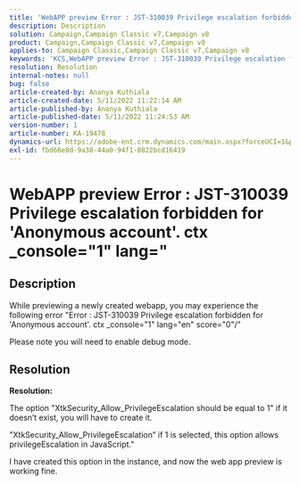 ```yaml
---
title: 'WebAPP preview Error : JST-310039 Privilege escalation forbidden for ''Anonymous account''. ctx _console="1" lang="'
description: Description
solution: Campaign,Campaign Classic v7,Campaign v8
product: Campaign,Campaign Classic v7,Campaign v8
applies-to: Campaign Classic,Campaign Classic v7,Campaign v8
keywords: 'KCS,WebAPP preview Error : JST-310039 Privilege escalation forbidden for ''Anonymous account''. ctx _console="1" lang="'
resolution: Resolution
internal-notes: null
bug: false
article-created-by: Ananya Kuthiala
article-created-date: 5/11/2022 11:22:14 AM
article-published-by: Ananya Kuthiala
article-published-date: 5/11/2022 11:24:53 AM
version-number: 1
article-number: KA-19478
dynamics-url: https://adobe-ent.crm.dynamics.com/main.aspx?forceUCI=1&pagetype=entityrecord&etn=knowledgearticle&id=d8560f95-1cd1-ec11-a7b5-0022480a8e40
exl-id: fbd66e8d-9a38-44a0-94f1-8822bcd16419
---
```

# WebAPP preview Error : JST-310039 Privilege escalation forbidden for 'Anonymous account'. ctx _console="1" lang="

## Description


While previewing a newly created webapp, you may experience the following error "Error : JST-310039 Privilege escalation forbidden for 'Anonymous account'. ctx _console="1" lang="en" score="0"/"

Please note you will need to enable debug mode.


## Resolution


<b>Resolution:</b>

The option "XtkSecurity_Allow_PrivilegeEscalation should be equal to 1" if it doesn’t exist, you will have to create it.

"XtkSecurity_Allow_PrivilegeEscalation” if 1 is selected, this option allows privilegeEscalation in JavaScript."

I have created this option in the instance, and now the web app preview is working fine.
